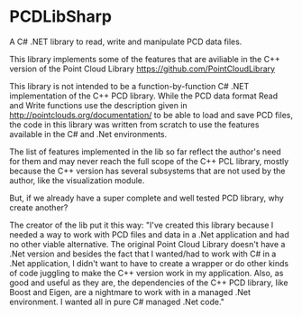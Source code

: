 # PCDLibSharp
A C# .NET library to read, write and manipulate PCD data files.

This library implements some of the features that are aviliable in the C++ version of the Point Cloud Library https://github.com/PointCloudLibrary

This library is not intended to be a function-by-function C# .NET implementation of the C++ PCD library. While the PCD data format Read and Write functions use the description given in http://pointclouds.org/documentation/ to be able to load and save PCD files, the code in this library was written from scratch to use the features available in the C# and .Net environments.

The list of features implemented in the lib so far reflect the author's need for them and may never reach the full scope of the C++ PCL library, mostly because the C++ version has several subsystems that are not used by the author, like the visualization module.

But, if we already have a super complete and well tested PCD library, why create another?

The creator of the lib put it this way: "I've created this library because I needed a way to work with PCD files and data in a .Net application and had no other viable alternative. The original Point Cloud Library doesn't have a .Net version and besides the fact that I wanted/had to work with C# in a .Net application, I didn't want to have to create a wrapper or do other kinds of code juggling to make the C++ version work in my application. Also, as good and useful as they are, the dependencies of the C++ PCD library, like Boost and Eigen, are a nightmare to work with in a managed .Net environment. I wanted all in pure C# managed .Net code."
